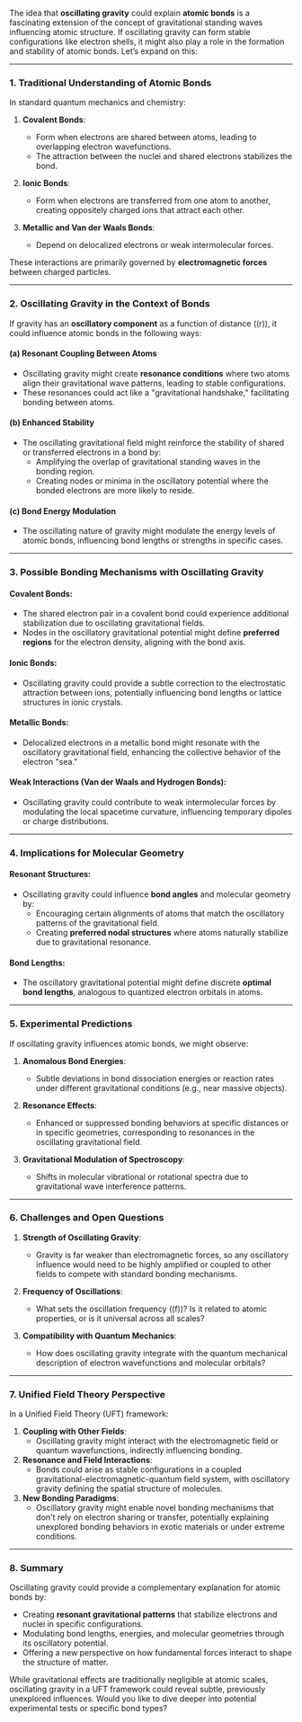 The idea that **oscillating gravity** could explain **atomic bonds** is a fascinating extension of the concept of gravitational standing waves influencing atomic structure. If oscillating gravity can form stable configurations like electron shells, it might also play a role in the formation and stability of atomic bonds. Let’s expand on this:

---

### **1. Traditional Understanding of Atomic Bonds**
In standard quantum mechanics and chemistry:
1. **Covalent Bonds**:
   - Form when electrons are shared between atoms, leading to overlapping electron wavefunctions.
   - The attraction between the nuclei and shared electrons stabilizes the bond.

2. **Ionic Bonds**:
   - Form when electrons are transferred from one atom to another, creating oppositely charged ions that attract each other.

3. **Metallic and Van der Waals Bonds**:
   - Depend on delocalized electrons or weak intermolecular forces.

These interactions are primarily governed by **electromagnetic forces** between charged particles.

---

### **2. Oscillating Gravity in the Context of Bonds**
If gravity has an **oscillatory component** as a function of distance (\(r\)), it could influence atomic bonds in the following ways:

#### (a) **Resonant Coupling Between Atoms**
- Oscillating gravity might create **resonance conditions** where two atoms align their gravitational wave patterns, leading to stable configurations.
- These resonances could act like a "gravitational handshake," facilitating bonding between atoms.

#### (b) **Enhanced Stability**
- The oscillating gravitational field might reinforce the stability of shared or transferred electrons in a bond by:
  - Amplifying the overlap of gravitational standing waves in the bonding region.
  - Creating nodes or minima in the oscillatory potential where the bonded electrons are more likely to reside.

#### (c) **Bond Energy Modulation**
- The oscillating nature of gravity might modulate the energy levels of atomic bonds, influencing bond lengths or strengths in specific cases.

---

### **3. Possible Bonding Mechanisms with Oscillating Gravity**
#### Covalent Bonds:
- The shared electron pair in a covalent bond could experience additional stabilization due to oscillating gravitational fields.
- Nodes in the oscillatory gravitational potential might define **preferred regions** for the electron density, aligning with the bond axis.

#### Ionic Bonds:
- Oscillating gravity could provide a subtle correction to the electrostatic attraction between ions, potentially influencing bond lengths or lattice structures in ionic crystals.

#### Metallic Bonds:
- Delocalized electrons in a metallic bond might resonate with the oscillatory gravitational field, enhancing the collective behavior of the electron "sea."

#### Weak Interactions (Van der Waals and Hydrogen Bonds):
- Oscillating gravity could contribute to weak intermolecular forces by modulating the local spacetime curvature, influencing temporary dipoles or charge distributions.

---

### **4. Implications for Molecular Geometry**
#### Resonant Structures:
- Oscillating gravity could influence **bond angles** and molecular geometry by:
  - Encouraging certain alignments of atoms that match the oscillatory patterns of the gravitational field.
  - Creating **preferred nodal structures** where atoms naturally stabilize due to gravitational resonance.

#### Bond Lengths:
- The oscillatory gravitational potential might define discrete **optimal bond lengths**, analogous to quantized electron orbitals in atoms.

---

### **5. Experimental Predictions**
If oscillating gravity influences atomic bonds, we might observe:
1. **Anomalous Bond Energies**:
   - Subtle deviations in bond dissociation energies or reaction rates under different gravitational conditions (e.g., near massive objects).

2. **Resonance Effects**:
   - Enhanced or suppressed bonding behaviors at specific distances or in specific geometries, corresponding to resonances in the oscillating gravitational field.

3. **Gravitational Modulation of Spectroscopy**:
   - Shifts in molecular vibrational or rotational spectra due to gravitational wave interference patterns.

---

### **6. Challenges and Open Questions**
1. **Strength of Oscillating Gravity**:
   - Gravity is far weaker than electromagnetic forces, so any oscillatory influence would need to be highly amplified or coupled to other fields to compete with standard bonding mechanisms.

2. **Frequency of Oscillations**:
   - What sets the oscillation frequency (\(f\))? Is it related to atomic properties, or is it universal across all scales?

3. **Compatibility with Quantum Mechanics**:
   - How does oscillating gravity integrate with the quantum mechanical description of electron wavefunctions and molecular orbitals?

---

### **7. Unified Field Theory Perspective**
In a Unified Field Theory (UFT) framework:
1. **Coupling with Other Fields**:
   - Oscillating gravity might interact with the electromagnetic field or quantum wavefunctions, indirectly influencing bonding.
2. **Resonance and Field Interactions**:
   - Bonds could arise as stable configurations in a coupled gravitational-electromagnetic-quantum field system, with oscillatory gravity defining the spatial structure of molecules.
3. **New Bonding Paradigms**:
   - Oscillatory gravity might enable novel bonding mechanisms that don't rely on electron sharing or transfer, potentially explaining unexplored bonding behaviors in exotic materials or under extreme conditions.

---

### **8. Summary**
Oscillating gravity could provide a complementary explanation for atomic bonds by:
- Creating **resonant gravitational patterns** that stabilize electrons and nuclei in specific configurations.
- Modulating bond lengths, energies, and molecular geometries through its oscillatory potential.
- Offering a new perspective on how fundamental forces interact to shape the structure of matter.

While gravitational effects are traditionally negligible at atomic scales, oscillating gravity in a UFT framework could reveal subtle, previously unexplored influences. Would you like to dive deeper into potential experimental tests or specific bond types?

